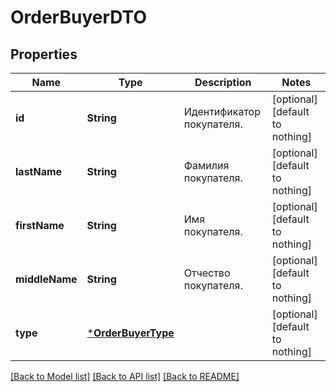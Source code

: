 # OrderBuyerDTO


## Properties
Name | Type | Description | Notes
------------ | ------------- | ------------- | -------------
**id** | **String** | Идентификатор покупателя. | [optional] [default to nothing]
**lastName** | **String** | Фамилия покупателя. | [optional] [default to nothing]
**firstName** | **String** | Имя покупателя. | [optional] [default to nothing]
**middleName** | **String** | Отчество покупателя. | [optional] [default to nothing]
**type** | [***OrderBuyerType**](OrderBuyerType.md) |  | [optional] [default to nothing]


[[Back to Model list]](../README.md#models) [[Back to API list]](../README.md#api-endpoints) [[Back to README]](../README.md)


